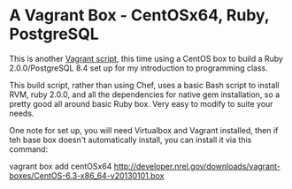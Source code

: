 A Vagrant Box - CentOSx64, Ruby, PostgreSQL
==============================

This is another [Vagrant script](http://vagrantup.com), this time using a CentOS box to build a Ruby 2.0.0/PostgreSQL 8.4 set up for my introduction to programming class.

This build script, rather than using Chef, uses a basic Bash script to install RVM, ruby 2.0.0, and all the dependencies for native gem installation, so a pretty good all around basic Ruby box. Very easy to modify to suite your needs.

One note for set up, you will need Virtualbox and Vagrant installed, then if teh base box doesn't automatically install, you can install it via this command:

vagrant box add centOSx64 http://developer.nrel.gov/downloads/vagrant-boxes/CentOS-6.3-x86_64-v20130101.box
